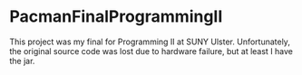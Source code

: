 # PacmanFinalProgrammingII
This project was my final for Programming II at SUNY Ulster. Unfortunately, the original source code was lost due to hardware failure, but at least I have the jar.
